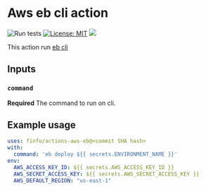 # Aws eb cli action

![Run tests](https://github.com/hmanzur/actions-aws-eb/workflows/Run%20tests/badge.svg)
[![License: MIT](https://img.shields.io/badge/License-MIT-yellow.svg)](https://github.com/hmanzur/actions-aws-eb/blob/master/LICENCE)
[![](https://img.shields.io/static/v1?label=Github%20Actions%20Hackathon%202020&message=Winner&logo=github&color=%23100637)](https://githubhackathon.com)

This action run [eb cli](https://docs.aws.amazon.com/elasticbeanstalk/latest/dg/eb-cli3.html)

## Inputs

### `command`

**Required** The command to run on cli.

## Example usage

```YAML
uses: finfo/actions-aws-eb@<commit SHA hash>
with:
  command: 'eb deploy ${{ secrets.ENVIRONMENT_NAME }}'
env:
  AWS_ACCESS_KEY_ID: ${{ secrets.AWS_ACCESS_KEY_ID }}
  AWS_SECRET_ACCESS_KEY: ${{ secrets.AWS_SECRET_ACCESS_KEY }}
  AWS_DEFAULT_REGION: "us-east-1"
```
